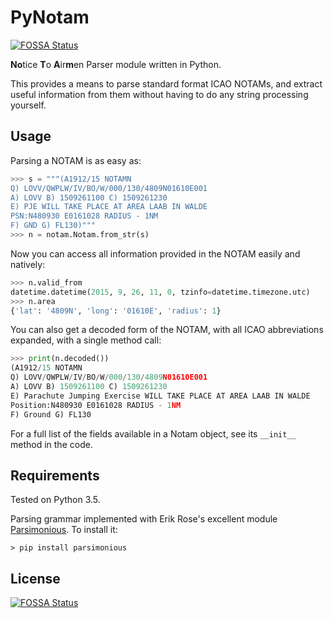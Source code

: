 # PyNotam
[![FOSSA Status](https://app.fossa.io/api/projects/git%2Bgithub.com%2Fslavak%2FPyNotam.svg?type=shield)](https://app.fossa.io/projects/git%2Bgithub.com%2Fslavak%2FPyNotam?ref=badge_shield)

**No**tice **T**o **A**ir**m**en Parser module written in Python.

This provides a means to parse standard format ICAO NOTAMs, and extract useful information from them without having to do any string processing yourself.

## Usage

Parsing a NOTAM is as easy as:

```python
>>> s = """(A1912/15 NOTAMN
Q) LOVV/QWPLW/IV/BO/W/000/130/4809N01610E001
A) LOVV B) 1509261100 C) 1509261230
E) PJE WILL TAKE PLACE AT AREA LAAB IN WALDE
PSN:N480930 E0161028 RADIUS - 1NM
F) GND G) FL130)"""
>>> n = notam.Notam.from_str(s)
```

Now you can access all information provided in the NOTAM easily and natively:

```python
>>> n.valid_from
datetime.datetime(2015, 9, 26, 11, 0, tzinfo=datetime.timezone.utc)
>>> n.area
{'lat': '4809N', 'long': '01610E', 'radius': 1}
```

You can also get a decoded form of the NOTAM, with all ICAO abbreviations expanded, with a single method call:

```python
>>> print(n.decoded())
(A1912/15 NOTAMN
Q) LOVV/QWPLW/IV/BO/W/000/130/4809N01610E001
A) LOVV B) 1509261100 C) 1509261230
E) Parachute Jumping Exercise WILL TAKE PLACE AT AREA LAAB IN WALDE
Position:N480930 E0161028 RADIUS - 1NM
F) Ground G) FL130
```

For a full list of the fields available in a Notam object, see its `__init__` method in the code.

## Requirements

Tested on Python 3.5.

Parsing grammar implemented with Erik Rose's excellent module [Parsimonious](https://github.com/erikrose/parsimonious). To install it:

```
> pip install parsimonious
```


## License
[![FOSSA Status](https://app.fossa.io/api/projects/git%2Bgithub.com%2Fslavak%2FPyNotam.svg?type=large)](https://app.fossa.io/projects/git%2Bgithub.com%2Fslavak%2FPyNotam?ref=badge_large)